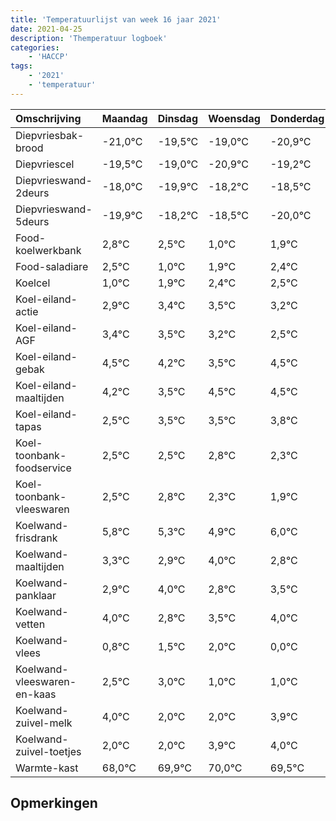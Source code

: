 ```yaml
---
title: 'Temperatuurlijst van week 16 jaar 2021'
date: 2021-04-25
description: 'Themperatuur logboek'
categories:
    - 'HACCP'
tags:
    - '2021'
    - 'temperatuur'
---
```

|Omschrijving|Maandag|Dinsdag|Woensdag|Donderdag|Vrijdag|Zaterdag|Zondag|
|:---|:---|:---|:---|:---|:---|:---|:---|
|Diepvriesbak-brood|-21,0°C|-19,5°C|-19,0°C|-20,9°C|-19,2°C|-19,5°C|-21,0°C|
|Diepvriescel|-19,5°C|-19,0°C|-20,9°C|-19,2°C|-19,5°C|-21,0°C|-20,1°C|
|Diepvrieswand-2deurs|-18,0°C|-19,9°C|-18,2°C|-18,5°C|-20,0°C|-19,1°C|-18,6°C|
|Diepvrieswand-5deurs|-19,9°C|-18,2°C|-18,5°C|-20,0°C|-19,1°C|-18,6°C|-18,5°C|
|Food-koelwerkbank|2,8°C|2,5°C|1,0°C|1,9°C|2,4°C|2,5°C|2,2°C|
|Food-saladiare|2,5°C|1,0°C|1,9°C|2,4°C|2,5°C|2,2°C|1,5°C|
|Koelcel|1,0°C|1,9°C|2,4°C|2,5°C|2,2°C|1,5°C|2,5°C|
|Koel-eiland-actie|2,9°C|3,4°C|3,5°C|3,2°C|2,5°C|3,5°C|3,5°C|
|Koel-eiland-AGF|3,4°C|3,5°C|3,2°C|2,5°C|3,5°C|3,5°C|3,8°C|
|Koel-eiland-gebak|4,5°C|4,2°C|3,5°C|4,5°C|4,5°C|4,8°C|4,3°C|
|Koel-eiland-maaltijden|4,2°C|3,5°C|4,5°C|4,5°C|4,8°C|4,3°C|3,9°C|
|Koel-eiland-tapas|2,5°C|3,5°C|3,5°C|3,8°C|3,3°C|2,9°C|4,0°C|
|Koel-toonbank-foodservice|2,5°C|2,5°C|2,8°C|2,3°C|1,9°C|3,0°C|1,8°C|
|Koel-toonbank-vleeswaren|2,5°C|2,8°C|2,3°C|1,9°C|3,0°C|1,8°C|2,5°C|
|Koelwand-frisdrank|5,8°C|5,3°C|4,9°C|6,0°C|4,8°C|5,5°C|6,0°C|
|Koelwand-maaltijden|3,3°C|2,9°C|4,0°C|2,8°C|3,5°C|4,0°C|2,0°C|
|Koelwand-panklaar|2,9°C|4,0°C|2,8°C|3,5°C|4,0°C|2,0°C|2,0°C|
|Koelwand-vetten|4,0°C|2,8°C|3,5°C|4,0°C|2,0°C|2,0°C|3,9°C|
|Koelwand-vlees|0,8°C|1,5°C|2,0°C|0,0°C|0,0°C|1,9°C|2,0°C|
|Koelwand-vleeswaren-en-kaas|2,5°C|3,0°C|1,0°C|1,0°C|2,9°C|3,0°C|2,5°C|
|Koelwand-zuivel-melk|4,0°C|2,0°C|2,0°C|3,9°C|4,0°C|3,5°C|2,8°C|
|Koelwand-zuivel-toetjes|2,0°C|2,0°C|3,9°C|4,0°C|3,5°C|2,8°C|4,0°C|
|Warmte-kast|68,0°C|69,9°C|70,0°C|69,5°C|68,8°C|70,0°C|68,9°C|

## Opmerkingen


